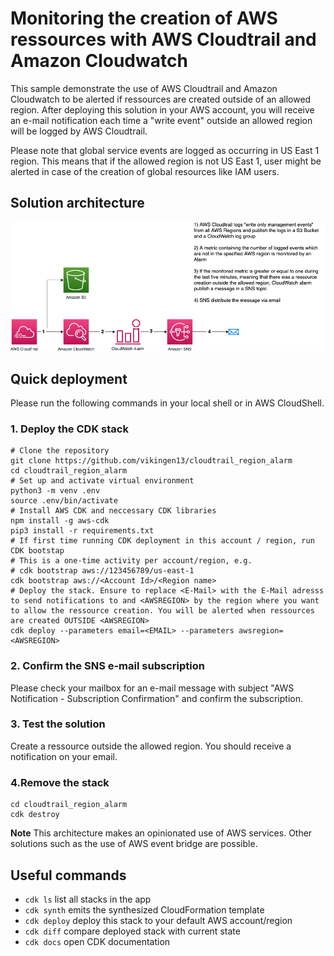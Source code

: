 # Monitoring the creation of AWS ressources with AWS Cloudtrail and Amazon Cloudwatch

This sample demonstrate the use of AWS Cloudtrail and Amazon Cloudwatch to be alerted if ressources are created outside of an allowed region. After deploying this solution in your AWS account, you will receive an e-mail notification each time a "write event" outside an allowed region will be logged by AWS Cloudtrail.

Please note that global service events are logged as occurring in US East 1 region. This means that if the allowed region is not US East 1, user might be alerted in case of the creation of global resources like IAM users.

## Solution architecture

![Architecture overview](images/architecture.png)

## Quick deployment

Please run the following commands in your local shell or in AWS CloudShell.

### **1. Deploy the CDK stack**

``` shell
# Clone the repository 
git clone https://github.com/vikingen13/cloudtrail_region_alarm
cd cloudtrail_region_alarm
# Set up and activate virtual environment
python3 -m venv .env
source .env/bin/activate 
# Install AWS CDK and neccessary CDK libraries
npm install -g aws-cdk
pip3 install -r requirements.txt   
# If first time running CDK deployment in this account / region, run CDK bootstap
# This is a one-time activity per account/region, e.g. 
# cdk bootstrap aws://123456789/us-east-1
cdk bootstrap aws://<Account Id>/<Region name>
# Deploy the stack. Ensure to replace <E-Mail> with the E-Mail adresss to send notifications to and <AWSREGION> by the region where you want to allow the ressource creation. You will be alerted when ressources are created OUTSIDE <AWSREGION>
cdk deploy --parameters email=<EMAIL> --parameters awsregion=<AWSREGION>
```

### **2. Confirm the SNS e-mail subscription**  

Please check your mailbox for an e-mail message with subject "AWS Notification - Subscription Confirmation" and confirm the subscription.

### **3. Test the solution** 

Create a ressource outside the allowed region. You should receive a notification on your email.

### **4.Remove the stack**

``` 
cd cloudtrail_region_alarm
cdk destroy
```

**Note**
This architecture makes an opinionated use of AWS services. Other solutions such as the use of AWS event bridge are possible.
## Useful commands

 * `cdk ls`          list all stacks in the app
 * `cdk synth`       emits the synthesized CloudFormation template
 * `cdk deploy`      deploy this stack to your default AWS account/region
 * `cdk diff`        compare deployed stack with current state
 * `cdk docs`        open CDK documentation

